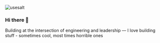 ![usesalt](https://github.com/user-attachments/assets/01e7c266-ca55-47cc-bf89-665871f12463)

### Hi there 👋

Building at the intersection of engineering and leadership — 
I love building stuff - sometimes cool, most times horrible ones
